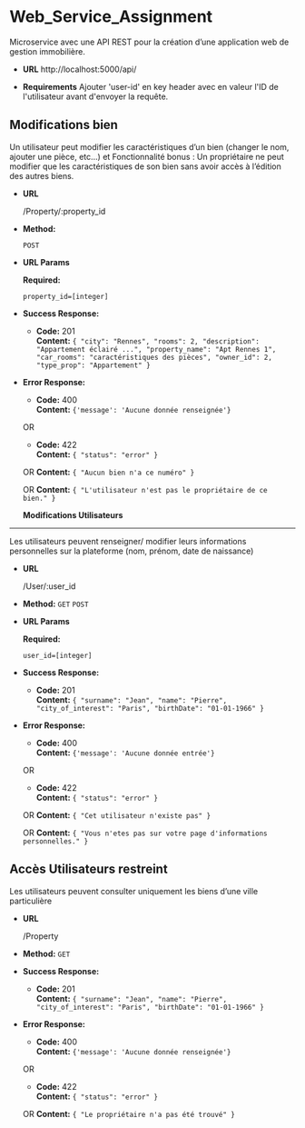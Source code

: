 # Web_Service_Assignment
 Microservice avec une API REST pour la création d’une application web de gestion immobilière.

* **URL**
http://localhost:5000/api/

* **Requirements**
Ajouter 'user-id' en key header avec en valeur l'ID de l'utilisateur avant d'envoyer la requête.

**Modifications bien**
----
  Un utilisateur peut modifier les caractéristiques d’un bien (changer le nom, ajouter une pièce, etc…)
et Fonctionnalité bonus : Un propriétaire ne peut modifier que les caractéristiques de son bien sans avoir accès à l’édition des autres biens.
* **URL**

  /Property/:property_id

* **Method:**

  `POST`
  
*  **URL Params**

   **Required:**
 
   `property_id=[integer]`

* **Success Response:**

  * **Code:** 201 <br />
    **Content:** `{
	"city": "Rennes",
	"rooms": 2,
	"description": "Appartement éclairé ...",
	"property_name": "Apt Rennes 1",
	"car_rooms": "caractéristiques des pièces",
	"owner_id": 2,
	"type_prop": "Appartement"
}`
 
* **Error Response:**

  * **Code:** 400 <br />
    **Content:** `{'message': 'Aucune donnée renseignée'}`

  OR

  * **Code:** 422  <br />
    **Content:** `{ "status": "error" }`

  OR
  **Content:** `{ "Aucun bien n'a ce numéro" }`

  OR
  **Content:** `{ "L'utilisateur n'est pas le propriétaire de ce bien." }`

  **Modifications Utilisateurs**
----
  Les utilisateurs peuvent renseigner/ modifier leurs informations personnelles sur la plateforme (nom, prénom, date de naissance)
* **URL**

  /User/:user_id

* **Method:**
  `GET`
  `POST`
  
*  **URL Params**

   **Required:**
 
   `user_id=[integer]`

* **Success Response:**

  * **Code:** 201 <br />
    **Content:** `{
  "surname": "Jean",
  "name": "Pierre",
  "city_of_interest": "Paris",
  "birthDate": "01-01-1966"
}`
 
* **Error Response:**

  * **Code:** 400 <br />
    **Content:** `{'message': 'Aucune donnée entrée'}`

  OR

  * **Code:** 422  <br />
    **Content:** `{ "status": "error" }`

  OR
  **Content:** `{ "Cet utilisateur n'existe pas" }`

  OR
  **Content:** `{ "Vous n'etes pas sur votre page d'informations personnelles." }`

**Accès Utilisateurs restreint**
----
  Les utilisateurs peuvent consulter uniquement les biens d’une ville particulière

* **URL**

  /Property

* **Method:**
  `GET`

* **Success Response:**

  * **Code:** 201 <br />
    **Content:** `{
  "surname": "Jean",
  "name": "Pierre",
  "city_of_interest": "Paris",
  "birthDate": "01-01-1966"
}`
 
* **Error Response:**

  * **Code:** 400 <br />
    **Content:** `{'message': 'Aucune donnée renseignée'}`

  OR

  * **Code:** 422  <br />
    **Content:** `{ "status": "error" }`

  OR
  **Content:** `{ "Le propriétaire n'a pas été trouvé" }`

